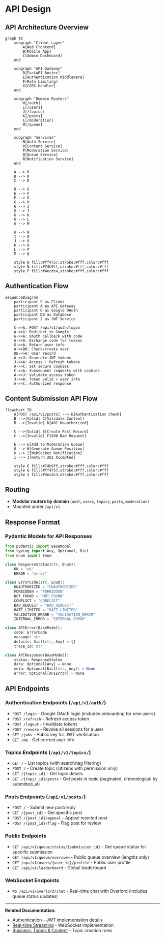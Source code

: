 # API Design

## API Architecture Overview

```mermaid
graph TD
    subgraph "Client Layer"
        A[Web Frontend]
        B[Mobile App]
        C[Admin Dashboard]
    end
    
    subgraph "API Gateway"
        D[FastAPI Router]
        E[Authentication Middleware]
        F[Rate Limiting]
        G[CORS Handler]
    end
    
    subgraph "Domain Routers"
        H[/auth]
        I[/users]
        J[/topics]
        K[/posts]
        L[/moderation]
        M[/queue]
    end
    
    subgraph "Services"
        N[Auth Service]
        O[Content Service]
        P[Moderation Service]
        Q[Queue Service]
        R[Notification Service]
    end
    
    A --> D
    B --> D
    C --> D
    
    D --> E
    E --> F
    F --> G
    G --> H
    G --> I
    G --> J
    G --> K
    G --> L
    G --> M
    
    H --> N
    I --> O
    J --> O
    K --> O
    L --> P
    M --> Q
    
    style D fill:#ff4757,stroke:#fff,color:#fff
    style N fill:#74b9ff,stroke:#fff,color:#fff
    style P fill:#4ecdc4,stroke:#fff,color:#fff
```

## Authentication Flow

```mermaid
sequenceDiagram
    participant C as Client
    participant A as API Gateway
    participant G as Google OAuth
    participant DB as Database
    participant J as JWT Service
    
    C->>A: POST /api/v1/auth/login
    A->>G: Redirect to Google
    G->>A: OAuth callback with code
    A->>G: Exchange code for tokens
    G->>A: Return user info
    A->>DB: Check/create user
    DB->>A: User record
    A->>J: Generate JWT tokens
    J->>A: Access + Refresh tokens
    A->>C: Set secure cookies
    C->>A: Subsequent requests with cookies
    A->>J: Validate access token
    J->>A: Token valid + user info
    A->>C: Authorized response
```

## Content Submission API Flow

```mermaid
flowchart TD
    A[POST /api/v1/posts] --> B[Authentication Check]
    B -->|Valid| C[Validate Content]
    B -->|Invalid| D[401 Unauthorized]
    
    C -->|Valid| E[Create Post Record]
    C -->|Invalid| F[400 Bad Request]
    
    E --> G[Add to Moderation Queue]
    G --> H[Generate Queue Position]
    H --> I[WebSocket Notification]
    I --> J[Return 202 Accepted]
    
    style E fill:#74b9ff,stroke:#fff,color:#fff
    style G fill:#ff4757,stroke:#fff,color:#fff
    style I fill:#4ecdc4,stroke:#fff,color:#fff
```

## Routing

- **Modular routers by domain** (`auth`, `users`, `topics`, `posts`, `moderation`)
- Mounted under `/api/v1`

## Response Format

### Pydantic Models for API Responses

```python
from pydantic import BaseModel
from typing import Any, Optional, Dict
from enum import Enum

class ResponseStatus(str, Enum):
    OK = "ok"
    ERROR = "error"

class ErrorCode(str, Enum):
    UNAUTHORIZED = "UNAUTHORIZED"
    FORBIDDEN = "FORBIDDEN"
    NOT_FOUND = "NOT_FOUND"
    CONFLICT = "CONFLICT"
    BAD_REQUEST = "BAD_REQUEST"
    RATE_LIMITED = "RATE_LIMITED"
    VALIDATION_ERROR = "VALIDATION_ERROR"
    INTERNAL_ERROR = "INTERNAL_ERROR"

class APIError(BaseModel):
    code: ErrorCode
    message: str
    details: Dict[str, Any] = {}
    trace_id: str

class APIResponse(BaseModel):
    status: ResponseStatus
    data: Optional[Any] = None
    meta: Optional[Dict[str, Any]] = None
    error: Optional[APIError] = None
```

## API Endpoints

### Authentication Endpoints (`/api/v1/auth/`)

- `POST /login` - Google OAuth login (includes onboarding for new users)
- `POST /refresh` - Refresh access token
- `POST /logout` - Invalidate tokens
- `POST /revoke` - Revoke all sessions for a user
- `GET /jwks` - Public key for JWT verification
- `GET /me` - Get current user info

### Topics Endpoints (`/api/v1/topics/`)

- `GET /` - List topics (with search/tag filtering)
- `POST /` - Create topic (citizens with permission only)
- `GET /{topic_id}` - Get topic details
- `GET /{topic_id}/posts` - Get posts in topic (paginated, chronological by submitted_at)

### Posts Endpoints (`/api/v1/posts/`)

- `POST /` - Submit new post/reply
- `GET /{post_id}` - Get specific post
- `POST /{post_id}/appeal` - Appeal rejected post
- `POST /{post_id}/flag` - Flag post for review

### Public Endpoints

- `GET /api/v1/queue/status/{submission_id}` - Get queue status for specific submission
- `GET /api/v1/queue/overview` - Public queue overview (lengths only)
- `GET /api/v1/users/{user_id}/profile` - Public user profile
- `GET /api/v1/leaderboard` - Global leaderboard

### WebSocket Endpoints

- `WS /api/v1/overlord/chat` - Real-time chat with Overlord (includes queue status updates)

---

**Related Documentation:**
- [Authentication](./03-authentication.md) - JWT implementation details
- [Real-time Streaming](./06-realtime-streaming.md) - WebSocket implementation
- [Business: Topics & Content](../business-requirements/06-topics-content.md) - Topic creation rules

